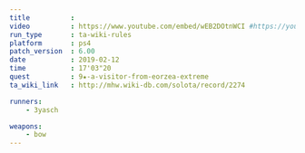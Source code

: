 ```yaml
---
title          :
video          : https://www.youtube.com/embed/wEB2DOtnWCI #https://youtu.be/wEB2DOtnWCI
run_type       : ta-wiki-rules
platform       : ps4
patch_version  : 6.00
date           : 2019-02-12
time           : 17'03"20
quest          : 9★-a-visitor-from-eorzea-extreme
ta_wiki_link   : http://mhw.wiki-db.com/solota/record/2274

runners:
    - 3yasch

weapons:
    - bow
---
```

